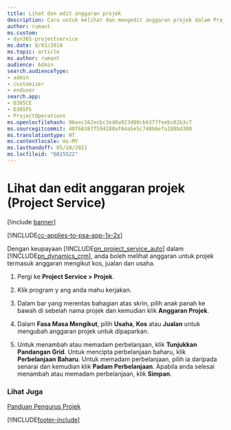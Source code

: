 ```yaml
---
title: Lihat dan edit anggaran projek
description: Cara untuk melihat dan mengedit anggaran projek dalam Project Service
author: rumant
ms.custom:
- dyn365-projectservice
ms.date: 8/03/2018
ms.topic: article
ms.author: rumant
audience: Admin
search.audienceType:
- admin
- customizer
- enduser
search.app:
- D365CE
- D365PS
- ProjectOperations
ms.openlocfilehash: 96eec162ecbc3e40a923d00cb6377feebc02b3c7
ms.sourcegitcommit: 40f68387f594180af64a5e5c748b6efa188bd300
ms.translationtype: HT
ms.contentlocale: ms-MY
ms.lasthandoff: 05/10/2021
ms.locfileid: "6015522"
---
```

# <a name="view-and-edit-project-estimates-project-service"></a>Lihat dan edit anggaran projek (Project Service)

[!include [banner](../includes/psa-now-project-operations.md)]

[!INCLUDE[cc-applies-to-psa-app-1x-2x](../includes/cc-applies-to-psa-app-1x-2x.md)]

Dengan keupayaan [!INCLUDE[pn_project_service_auto](../includes/pn-project-service-auto.md)] dalam [!INCLUDE[pn_dynamics_crm](../includes/pn-dynamics-crm.md)], anda boleh melihat anggaran untuk projek termasuk anggaran mengikut kos, jualan dan usaha.  
  
1.  Pergi ke **Project Service > Projek**.  
  
2.  Klik program y ang anda mahu kerjakan.  
  
3.  Dalam bar yang merentas bahagian atas skrin, pilih anak panah ke bawah di sebelah nama projek dan kemudian klik **Anggaran Projek**.  
  
4.  Dalam **Fasa Masa Mengikut**, pilih **Usaha**, **Kos** atau **Jualan** untuk mengubah anggaran projek untuk dipaparkan.  
  
5.  Untuk menambah atau memadam perbelanjaan, klik **Tunjukkan Pandangan Grid**. Untuk mencipta perbelanjaan baharu, klik **Perbelanjaan Baharu**. Untuk memadam perbelanjaan, pilih ia daripada senarai dan kemudian klik **Padam Perbelanjaan**. Apabila anda selesai menambah atau memadam perbelanjaan, klik **Simpan**.  
  
### <a name="see-also"></a>Lihat Juga  
 [Panduan Pengurus Projek](../psa/project-manager-guide.md)


[!INCLUDE[footer-include](../includes/footer-banner.md)]
